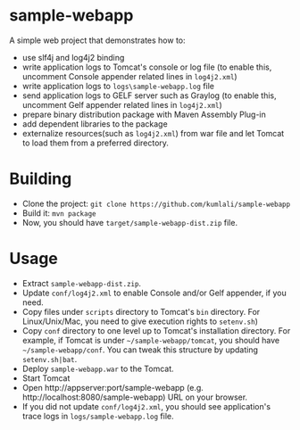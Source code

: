 # sample-webapp
A simple web project that demonstrates how to:
* use slf4j and log4j2 binding
* write application logs to Tomcat's console or log file (to enable this, uncomment Console appender related lines in `log4j2.xml`) 
* write application logs to `logs\sample-webapp.log` file
* send application logs to GELF server such as Graylog (to enable this, uncomment Gelf appender related lines in `log4j2.xml`)
* prepare binary distribution package with Maven Assembly Plug-in
* add dependent libraries to the package
* externalize resources(such as `log4j2.xml`) from war file and let Tomcat to load them from a preferred directory. 

# Building
* Clone the project: `git clone https://github.com/kumlali/sample-webapp`
* Build it: `mvn package`
* Now, you should have `target/sample-webapp-dist.zip` file.

# Usage
* Extract `sample-webapp-dist.zip`.
* Update `conf/log4j2.xml` to enable Console and/or Gelf appender, if you need.
* Copy files under `scripts` directory to Tomcat's `bin` directory. For Linux/Unix/Mac, you need to give execution rights to `setenv.sh`)
* Copy `conf` directory to one level up to Tomcat's installation directory. For example, if Tomcat is under `~/sample-webapp/tomcat`, you should have `~/sample-webapp/conf`. You can tweak this structure by updating `setenv.sh|bat`.  
* Deploy `sample-webapp.war` to the Tomcat.
* Start Tomcat
* Open http://appserver:port/sample-webapp (e.g. http://localhost:8080/sample-webapp) URL on your browser.
* If you did not update `conf/log4j2.xml`, you should see application's trace logs in `logs/sample-webapp.log` file.  